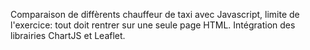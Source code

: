Comparaison de diffèrents chauffeur de taxi avec Javascript, limite de l'exercice: tout doit rentrer sur une seule page HTML.
Intégration des librairies ChartJS et Leaflet. 
